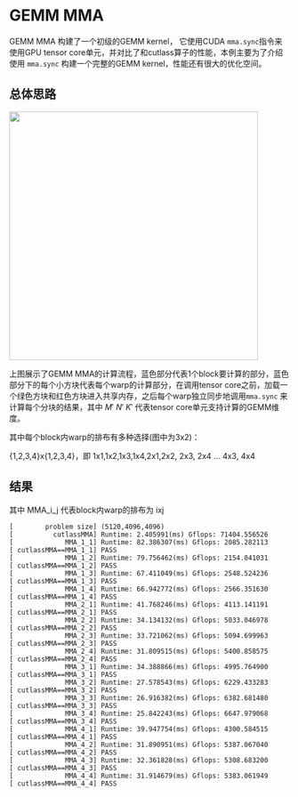# GEMM MMA

GEMM MMA 构建了一个初级的GEMM kernel， 它使用CUDA `mma.sync`指令来使用GPU tensor core单元，并对比了和cutlass算子的性能，本例主要为了介绍使用 `mma.sync` 构建一个完整的GEMM kernel，性能还有很大的优化空间。

## 总体思路

<img title="" src="gemm_mma.png" alt="" width="447">

 

上图展示了GEMM MMA的计算流程，蓝色部分代表1个block要计算的部分，蓝色部分下的每个小方块代表每个warp的计算部分，在调用tensor core之前，加载一个绿色方块和红色方块进入共享内存，之后每个warp独立同步地调用`mma.sync` 来计算每个分块的结果，其中 $M'$ $N'$ $K'$ 代表tensor core单元支持计算的GEMM维度。



其中每个block内warp的排布有多种选择(图中为3x2)：

{1,2,3,4}x{1,2,3,4}，即 1x1,1x2,1x3,1x4,2x1,2x2, 2x3, 2x4 ... 4x3, 4x4



## 结果

其中 MMA_i_j 代表block内warp的排布为 ixj

```
[        problem size] (5120,4096,4096)
[          cutlassMMA] Runtime: 2.405991(ms) Gflops: 71404.556526
[             MMA_1_1] Runtime: 82.386307(ms) Gflops: 2085.282113
[ cutlassMMA==MMA_1_1] PASS
[             MMA_1_2] Runtime: 79.756462(ms) Gflops: 2154.041031
[ cutlassMMA==MMA_1_2] PASS
[             MMA_1_3] Runtime: 67.411049(ms) Gflops: 2548.524236
[ cutlassMMA==MMA_1_3] PASS
[             MMA_1_4] Runtime: 66.942772(ms) Gflops: 2566.351630
[ cutlassMMA==MMA_1_4] PASS
[             MMA_2_1] Runtime: 41.768246(ms) Gflops: 4113.141191
[ cutlassMMA==MMA_2_1] PASS
[             MMA_2_2] Runtime: 34.134132(ms) Gflops: 5033.046978
[ cutlassMMA==MMA_2_2] PASS
[             MMA_2_3] Runtime: 33.721062(ms) Gflops: 5094.699963
[ cutlassMMA==MMA_2_3] PASS
[             MMA_2_4] Runtime: 31.809515(ms) Gflops: 5400.858575
[ cutlassMMA==MMA_2_4] PASS
[             MMA_3_1] Runtime: 34.388866(ms) Gflops: 4995.764900
[ cutlassMMA==MMA_3_1] PASS
[             MMA_3_2] Runtime: 27.578543(ms) Gflops: 6229.433283
[ cutlassMMA==MMA_3_2] PASS
[             MMA_3_3] Runtime: 26.916382(ms) Gflops: 6382.681480
[ cutlassMMA==MMA_3_3] PASS
[             MMA_3_4] Runtime: 25.842243(ms) Gflops: 6647.979068
[ cutlassMMA==MMA_3_4] PASS
[             MMA_4_1] Runtime: 39.947754(ms) Gflops: 4300.584515
[ cutlassMMA==MMA_4_1] PASS
[             MMA_4_2] Runtime: 31.890951(ms) Gflops: 5387.067040
[ cutlassMMA==MMA_4_2] PASS
[             MMA_4_3] Runtime: 32.361828(ms) Gflops: 5308.683200
[ cutlassMMA==MMA_4_3] PASS
[             MMA_4_4] Runtime: 31.914679(ms) Gflops: 5383.061949
[ cutlassMMA==MMA_4_4] PASS
```


